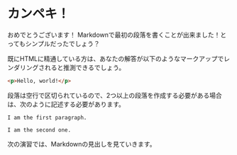 # カンペキ！

おめでとうございます！ Markdownで最初の段落を書くことが出来ました！とってもシンプルだったでしょう？


既にHTMLに精通している方は、あなたの解答が以下のようなマークアップでレンダリングされると推測できるでしょう。

```html
<p>Hello, world!</p>
```

段落は空行で区切られているので、2つ以上の段落を作成する必要がある場合は、次のように記述する必要があります。

```
I am the first paragraph.

I am the second one.
```

次の演習では、Markdownの見出しを見ていきます。
